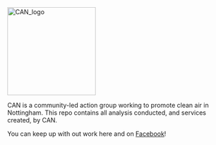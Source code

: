 <img width="200" alt="CAN_logo" src="https://user-images.githubusercontent.com/57331656/213808428-304cc8cb-6cf6-4ef4-bc75-cf2fba570d39.png">


CAN is a community-led action group working to promote clean air in Nottingham.
This repo contains all analysis conducted, and services created, by CAN.

You can keep up with out work here and on [Facebook](https://www.facebook.com/cleanairnottingham)!
